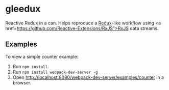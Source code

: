 gleedux
=======

Reactive Redux in a can. Helps reproduce a <a href="https://github.com/rackt/redux">Redux</a>-like workflow using <a href=https://github.com/Reactive-Extensions/RxJS">RxJS</a> data streams.

## Examples

To view a simple counter example:

1. Run `npm install`.
1. Run `npm install webpack-dev-server -g`
1. Open <http://localhost:8080/webpack-dev-server/examples/counter> in a browser.
